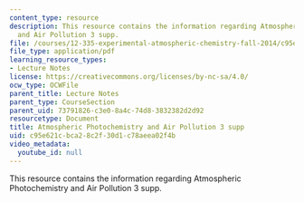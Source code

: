 ```yaml
---
content_type: resource
description: This resource contains the information regarding Atmospheric Photochemistry
  and Air Pollution 3 supp.
file: /courses/12-335-experimental-atmospheric-chemistry-fall-2014/c95e621cbca28c2f30d1c78aeea02f4b_MIT12_335F14_Lect1_3supp.pdf
file_type: application/pdf
learning_resource_types:
- Lecture Notes
license: https://creativecommons.org/licenses/by-nc-sa/4.0/
ocw_type: OCWFile
parent_title: Lecture Notes
parent_type: CourseSection
parent_uid: 73791826-c3e0-8a4c-74d8-3832382d2d92
resourcetype: Document
title: Atmospheric Photochemistry and Air Pollution 3 supp
uid: c95e621c-bca2-8c2f-30d1-c78aeea02f4b
video_metadata:
  youtube_id: null
---
```

This resource contains the information regarding Atmospheric Photochemistry and Air Pollution 3 supp.